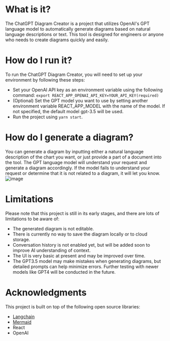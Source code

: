 # What is it?

The ChatGPT Diagram Creator is a project that utilizes OpenAI's GPT language model to automatically generate diagrams based on natural language descriptions or text. This tool is designed for engineers or anyone who needs to create diagrams quickly and easily.

# How do I run it?

To run the ChatGPT Diagram Creator, you will need to set up your environment by following these steps:

+ Set your OpenAI API key as an environment variable using the following command: 
`export REACT_APP_OPENAI_API_KEY=YOUR_API_KEY(required)`
+ (Optional) Set the GPT model you want to use by setting another environment variable REACT_APP_MODEL with the name of the model. If not specified, the default model gpt-3.5 will be used.
+ Run the project using `yarn start`.

# How do I generate a diagram?

You can generate a diagram by inputting either a natural language description of the chart you want,
 or  just provide a part of a document into the tool. The GPT language model will understand your request and generate a diagram accordingly. If the model fails to understand your request or determine that it is not related to a diagram, it will let you know.
 ![image](https://github.com/ickma/gpt-diagram/assets/9997461/4e4856fe-22f7-4b9f-8da8-326cb0cbbe52)


# Limitations

Please note that this project is still in its early stages, and there are lots of limitations to be aware of:

+ The generated diagram is not editable.
+ There is currently no way to save the diagram locally or to cloud storage.
+ Conversation history is not enabled yet, but will be added soon to improve AI understanding of context.
+ The UI is very basic at present and may be improved over time.
+ The GPT3.5 model may make mistakes when generating diagrams, but detailed prompts can help minimize errors. Further testing with newer models like GPT4 will be conducted in the future.

# Acknowledgments

This project is built on top of the following open source libraries:

+ [Langchain](https://github.com/hwchase17/langchainjs)
+ [Mermaid](https://github.com/mermaid-js/mermaid)
+ React
+ OpenAI
